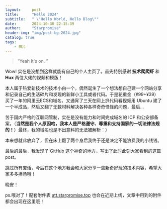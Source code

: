 ```yaml
---
layout:     post
title:      "Hello 2024"
subtitle:   " \"Hello World, Hello Blog\""
date:       2024-10-30 22:15:39
author:     "Starpromise"
header-img: "img/post-bg-2024.jpg"
catalog: true
tags:
    - 碎片
---
```


> “Yeah It's on. ”


Wow! 实在是没想到这样就能有自己的个人主页了。首先特别感谢 **技术爬爬虾** 和 **Hux** 两位大佬的视频和模版！

本人属于热爱新技术的技术小白一个，偶然诞生了一个想法想自己建一个网站分享和记录自己的生活碎片和发现的新鲜小工具或者代码。于是花重金（¥99+¥39）买了一年的阿里云ECS和域名，又通宵了三天在网上扒代码看视频用 Ubuntu 建了一个半成品，然后又翻了无数材料解决各种各样奇奇怪怪的问题，最后...

苦于国内严格的互联网管制，实在是没有能力和时间完成域名的 ICP 和公安部备案，（**当然是我个人原因哈，我本人是严格遵守、尊重和支持国家的一切法律法规的！**）最终，我的域名也是不出意料的无法被解析：）

本来想就此放弃了，但在床上翻了两个身后我终于还是决定不能浪费我的小钱钱。

最后的最后，我发现了 GitHub 这个神奇的地方，写出了此时此刻大家看到的这篇 post。

跳过所有废话，今后在这个地方我会和大家分享一些新奇好玩的技术内容，希望大家多多捧场哦！

晚安！

ps.哦对了！配套附件表 [att.starpromise.top](url) 也会在近期上线，文章中用到的附件都会出现在这里哦！
